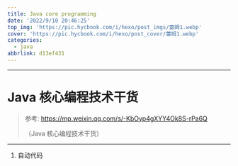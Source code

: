 ```yaml
---
title: Java core programming
date: '2022/9/10 20:46:25'
top_img: 'https://pic.hycbook.com/i/hexo/post_imgs/蕾姆1.webp'
cover: 'https://pic.hycbook.com/i/hexo/post_cover/蕾姆1.webp'
categories:
  - java
abbrlink: d13ef431
---
```


---

# Java 核心编程技术干货


> 参考: https://mp.weixin.qq.com/s/-KbOyp4gXYY4Ok8S-rPa6Q
>
> （Java 核心编程技术干货）

***

1. 自动代码

